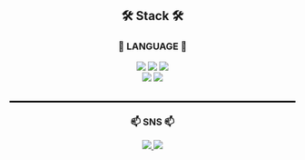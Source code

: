 <!--내용 부분-->
<h2 align="center">🛠 Stack 🛠</h2>
<div align="center">
  <h3 align="center">📖 LANGUAGE 📖</h3>
  <img src="https://img.shields.io/badge/JAVA-FF9A00.svg?style=for-the-badge&logo=coffeescript&logoColor=white" />
  <img src="https://img.shields.io/badge/SPRING-6DB33F.svg?style=for-the-badge&logo=spring&logoColor=white" />
  <img src="https://img.shields.io/badge/JAVASCRIPT-F7DF1E.svg?style=for-the-badge&logo=javascript&logoColor=white" />
</div>

<div align="center">
  <img src="https://img.shields.io/badge/MYSQL-4479A1.svg?style=for-the-badge&logo=mysql&logoColor=white" />
  <img src="https://img.shields.io/badge/THYMELEAF-005F0F.svg?style=for-the-badge&logo=thymeleaf&logoColor=white" />
</div>

<br>

<hr style="border: 1px solid #000;"/>

<h3 align="center">📫 SNS 📫</h3>

<div align="center">
 <a href="https://seb1n.tistory.com/">
    <img src="https://img.shields.io/badge/기술 블로그-FFFFFF.svg?style=flat&logo=stripe&logoColor=black"/>
   </a>
  <a href="mailto:osb7372@gmail.com" >
    <img src="https://img.shields.io/badge/Gmail-D14836?style=flat&logo=gmail&logoColor=white"/>
  </a>
</div>
